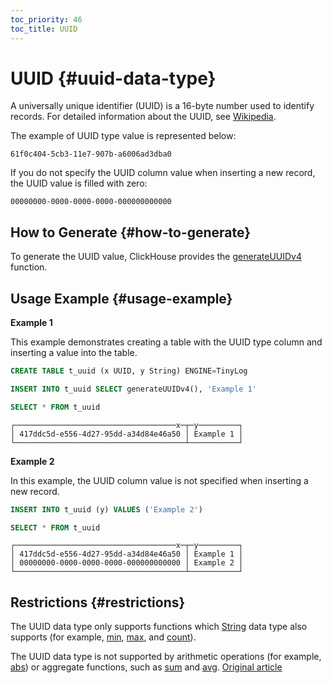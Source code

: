 ```yaml
---
toc_priority: 46
toc_title: UUID
---
```


# UUID {#uuid-data-type}

A universally unique identifier (UUID) is a 16-byte number used to identify records. For detailed information about the UUID, see [Wikipedia](https://en.wikipedia.org/wiki/Universally_unique_identifier).

The example of UUID type value is represented below:

``` text
61f0c404-5cb3-11e7-907b-a6006ad3dba0
```

If you do not specify the UUID column value when inserting a new record, the UUID value is filled with zero:

``` text
00000000-0000-0000-0000-000000000000
```

## How to Generate {#how-to-generate}

To generate the UUID value, ClickHouse provides the [generateUUIDv4](../../sql-reference/functions/uuid-functions.md) function.

## Usage Example {#usage-example}

**Example 1**

This example demonstrates creating a table with the UUID type column and inserting a value into the table.

``` sql
CREATE TABLE t_uuid (x UUID, y String) ENGINE=TinyLog
```

``` sql
INSERT INTO t_uuid SELECT generateUUIDv4(), 'Example 1'
```

``` sql
SELECT * FROM t_uuid
```

``` text
┌────────────────────────────────────x─┬─y─────────┐
│ 417ddc5d-e556-4d27-95dd-a34d84e46a50 │ Example 1 │
└──────────────────────────────────────┴───────────┘
```

**Example 2**

In this example, the UUID column value is not specified when inserting a new record.

``` sql
INSERT INTO t_uuid (y) VALUES ('Example 2')
```

``` sql
SELECT * FROM t_uuid
```

``` text
┌────────────────────────────────────x─┬─y─────────┐
│ 417ddc5d-e556-4d27-95dd-a34d84e46a50 │ Example 1 │
│ 00000000-0000-0000-0000-000000000000 │ Example 2 │
└──────────────────────────────────────┴───────────┘
```

## Restrictions {#restrictions}

The UUID data type only supports functions which [String](string.md) data type also supports (for example, [min](../../sql-reference/aggregate-functions/reference.md#agg_function-min), [max](../../sql-reference/aggregate-functions/reference.md#agg_function-max), and [count](../../sql-reference/aggregate-functions/reference.md#agg_function-count)).

The UUID data type is not supported by arithmetic operations (for example, [abs](../../sql-reference/functions/arithmetic-functions.md#arithm_func-abs)) or aggregate functions, such as [sum](../../sql-reference/aggregate-functions/reference.md#agg_function-sum) and [avg](../../sql-reference/aggregate-functions/reference.md#agg_function-avg).
[Original article](https://clickhouse.tech/docs/en/data_types/uuid/) <!--hide-->
